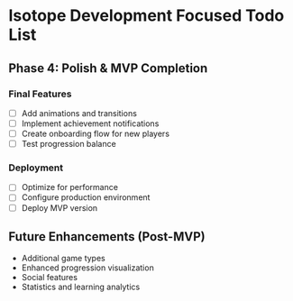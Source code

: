 # Isotope Development Focused Todo List

## Phase 4: Polish & MVP Completion

### Final Features

- [ ] Add animations and transitions
- [ ] Implement achievement notifications
- [ ] Create onboarding flow for new players
- [ ] Test progression balance

### Deployment

- [ ] Optimize for performance
- [ ] Configure production environment
- [ ] Deploy MVP version

## Future Enhancements (Post-MVP)

- Additional game types
- Enhanced progression visualization
- Social features
- Statistics and learning analytics
